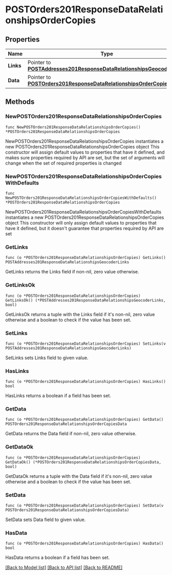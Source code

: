 # POSTOrders201ResponseDataRelationshipsOrderCopies

## Properties

Name | Type | Description | Notes
------------ | ------------- | ------------- | -------------
**Links** | Pointer to [**POSTAddresses201ResponseDataRelationshipsGeocoderLinks**](POSTAddresses201ResponseDataRelationshipsGeocoderLinks.md) |  | [optional] 
**Data** | Pointer to [**POSTOrders201ResponseDataRelationshipsOrderCopiesData**](POSTOrders201ResponseDataRelationshipsOrderCopiesData.md) |  | [optional] 

## Methods

### NewPOSTOrders201ResponseDataRelationshipsOrderCopies

`func NewPOSTOrders201ResponseDataRelationshipsOrderCopies() *POSTOrders201ResponseDataRelationshipsOrderCopies`

NewPOSTOrders201ResponseDataRelationshipsOrderCopies instantiates a new POSTOrders201ResponseDataRelationshipsOrderCopies object
This constructor will assign default values to properties that have it defined,
and makes sure properties required by API are set, but the set of arguments
will change when the set of required properties is changed

### NewPOSTOrders201ResponseDataRelationshipsOrderCopiesWithDefaults

`func NewPOSTOrders201ResponseDataRelationshipsOrderCopiesWithDefaults() *POSTOrders201ResponseDataRelationshipsOrderCopies`

NewPOSTOrders201ResponseDataRelationshipsOrderCopiesWithDefaults instantiates a new POSTOrders201ResponseDataRelationshipsOrderCopies object
This constructor will only assign default values to properties that have it defined,
but it doesn't guarantee that properties required by API are set

### GetLinks

`func (o *POSTOrders201ResponseDataRelationshipsOrderCopies) GetLinks() POSTAddresses201ResponseDataRelationshipsGeocoderLinks`

GetLinks returns the Links field if non-nil, zero value otherwise.

### GetLinksOk

`func (o *POSTOrders201ResponseDataRelationshipsOrderCopies) GetLinksOk() (*POSTAddresses201ResponseDataRelationshipsGeocoderLinks, bool)`

GetLinksOk returns a tuple with the Links field if it's non-nil, zero value otherwise
and a boolean to check if the value has been set.

### SetLinks

`func (o *POSTOrders201ResponseDataRelationshipsOrderCopies) SetLinks(v POSTAddresses201ResponseDataRelationshipsGeocoderLinks)`

SetLinks sets Links field to given value.

### HasLinks

`func (o *POSTOrders201ResponseDataRelationshipsOrderCopies) HasLinks() bool`

HasLinks returns a boolean if a field has been set.

### GetData

`func (o *POSTOrders201ResponseDataRelationshipsOrderCopies) GetData() POSTOrders201ResponseDataRelationshipsOrderCopiesData`

GetData returns the Data field if non-nil, zero value otherwise.

### GetDataOk

`func (o *POSTOrders201ResponseDataRelationshipsOrderCopies) GetDataOk() (*POSTOrders201ResponseDataRelationshipsOrderCopiesData, bool)`

GetDataOk returns a tuple with the Data field if it's non-nil, zero value otherwise
and a boolean to check if the value has been set.

### SetData

`func (o *POSTOrders201ResponseDataRelationshipsOrderCopies) SetData(v POSTOrders201ResponseDataRelationshipsOrderCopiesData)`

SetData sets Data field to given value.

### HasData

`func (o *POSTOrders201ResponseDataRelationshipsOrderCopies) HasData() bool`

HasData returns a boolean if a field has been set.


[[Back to Model list]](../README.md#documentation-for-models) [[Back to API list]](../README.md#documentation-for-api-endpoints) [[Back to README]](../README.md)


